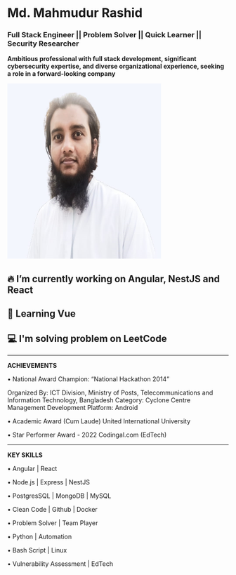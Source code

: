 <!--
**simply-mahmud/simply-mahmud** is a ✨ _special_ ✨ repository because its `README.md` (this file) appears on your GitHub profile.

Here are some ideas to get you started:

- 🔭 I’m currently working on ...
- 🌱 I’m currently learning ...
- 👯 I’m looking to collaborate on ...
- 🤔 I’m looking for help with ...
- 💬 Ask me about ...
- 📫 How to reach me: ...
- 😄 Pronouns: ...
- ⚡ Fun fact: ...
-->
# Md. Mahmudur Rashid
### __Full Stack Engineer || Problem Solver || Quick Learner || Security Researcher__

**Ambitious professional with full stack development, significant cybersecurity expertise, and diverse organizational experience, seeking a role in a forward-looking company**

<img src="/mahmud-pic.png"  width="350" height="400">

## 🔥 I’m currently working on Angular, NestJS and React

## 🌱 Learning Vue

## 💻 I'm solving problem on LeetCode

----------------------------------

**ACHIEVEMENTS**

•	National Award
Champion: “National Hackathon 2014”

Organized By: 
ICT Division, Ministry of Posts, Telecommunications and Information Technology, Bangladesh
Category: Cyclone Centre Management Development Platform: Android

•	Academic Award (Cum Laude)
United International University

•	Star Performer Award - 2022
Codingal.com (EdTech)

----------------------------------

**KEY SKILLS**

•	Angular | React

•	Node.js | Express | NestJS

•	PostgresSQL | MongoDB | MySQL

•	Clean Code | Github | Docker

•	Problem Solver | Team Player

•	Python | Automation

•	Bash Script | Linux

•	Vulnerability Assessment | EdTech
